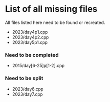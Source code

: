 # List of all missing files

All files listed here need to be found or recreated.

- 2023/day4p1.cpp
- 2023/day4p2.cpp
- 2023/day5p1.cpp

### Need to be completed

- 2015/day[6-25]p[1-2].cpp

### Need to be split

- 2023/day6.cpp
- 2023/day7.cpp
